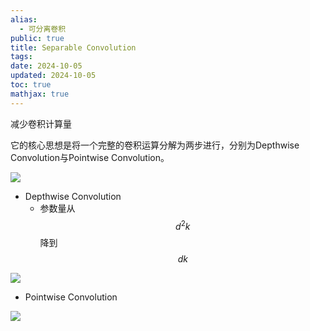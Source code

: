 ```yaml
---
alias:
  - 可分离卷积
public: true
title: Separable Convolution
tags:
date: 2024-10-05
updated: 2024-10-05
toc: true
mathjax: true
---
```


减少卷积计算量

它的核心思想是将一个完整的卷积运算分解为两步进行，分别为Depthwise Convolution与Pointwise Convolution。

![](https://media.xiang578.com//separable-convolution-1.png)

  + Depthwise Convolution
    + 参数量从  $$d^2k$$ 降到 $$dk$$

![](https://media.xiang578.com//depthwise-convolution.png)

  + Pointwise Convolution

![](https://media.xiang578.com//pointwise-convolution.png)


